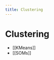 ```yaml
---
title: Clustering
---
```


# Clustering
- [[KMeans]]
- [[SOMs]]



















































